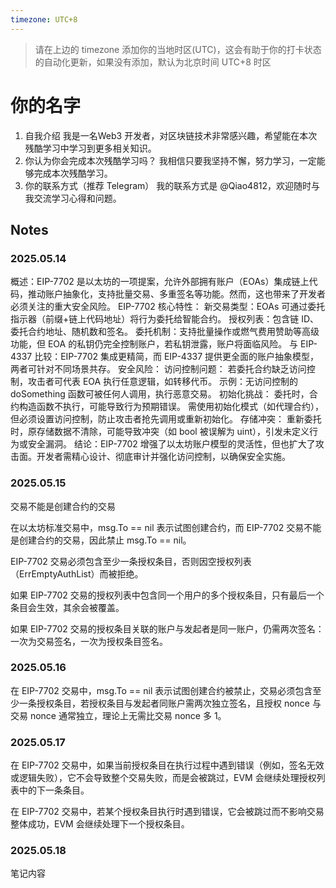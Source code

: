 ```yaml
---
timezone: UTC+8
---
```


> 请在上边的 timezone 添加你的当地时区(UTC)，这会有助于你的打卡状态的自动化更新，如果没有添加，默认为北京时间 UTC+8 时区

# 你的名字

1. 自我介绍
   我是一名Web3 开发者，对区块链技术非常感兴趣，希望能在本次残酷学习中学习到更多相关知识。
2. 你认为你会完成本次残酷学习吗？
   我相信只要我坚持不懈，努力学习，一定能够完成本次残酷学习。
3. 你的联系方式（推荐 Telegram）
   我的联系方式是 @Qiao4812，欢迎随时与我交流学习心得和问题。

## Notes

<!-- Content_START -->

### 2025.05.14

概述：EIP-7702 是以太坊的一项提案，允许外部拥有账户（EOAs）集成链上代码，推动账户抽象化，支持批量交易、多重签名等功能。然而，这也带来了开发者必须关注的重大安全风险。
EIP-7702 核心特性：
新交易类型：EOAs 可通过委托指示器（前缀+链上代码地址）将行为委托给智能合约。
授权列表：包含链 ID、委托合约地址、随机数和签名。
委托机制：支持批量操作或燃气费用赞助等高级功能，但 EOA 的私钥仍完全控制账户，若私钥泄露，账户将面临风险。
与 EIP-4337 比较：EIP-7702 集成更精简，而 EIP-4337 提供更全面的账户抽象模型，两者可针对不同场景共存。
安全风险：
访问控制问题：
若委托合约缺乏访问控制，攻击者可代表 EOA 执行任意逻辑，如转移代币。
示例：无访问控制的 doSomething 函数可被任何人调用，执行恶意交易。
初始化挑战：
委托时，合约构造函数不执行，可能导致行为预期错误。
需使用初始化模式（如代理合约），但必须设置访问控制，防止攻击者抢先调用或重新初始化。
存储冲突：
重新委托时，原存储数据不清除，可能导致冲突（如 bool 被误解为 uint），引发未定义行为或安全漏洞。
结论：EIP-7702 增强了以太坊账户模型的灵活性，但也扩大了攻击面。开发者需精心设计、彻底审计并强化访问控制，以确保安全实施。

### 2025.05.15

交易不能是创建合约的交易

在以太坊标准交易中，msg.To == nil 表示试图创建合约，而 EIP-7702 交易不能是创建合约的交易，因此禁止 msg.To == nil。

EIP-7702 交易必须包含至少一条授权条目，否则因空授权列表（ErrEmptyAuthList）而被拒绝。

如果 EIP-7702 交易的授权列表中包含同一个用户的多个授权条目，只有最后一个条目会生效，其余会被覆盖。

如果 EIP-7702 交易的授权条目关联的账户与发起者是同一账户，仍需两次签名：一次为交易签名，一次为授权条目签名。

### 2025.05.16

在 EIP-7702 交易中，msg.To == nil 表示试图创建合约被禁止，交易必须包含至少一条授权条目，若授权条目与发起者同账户需两次独立签名，且授权 nonce 与交易 nonce 通常独立，理论上无需比交易 nonce 多 1。

### 2025.05.17

在 EIP-7702 交易中，如果当前授权条目在执行过程中遇到错误（例如，签名无效或逻辑失败），它不会导致整个交易失败，而是会被跳过，EVM 会继续处理授权列表中的下一条条目。

在 EIP-7702 交易中，若某个授权条目执行时遇到错误，它会被跳过而不影响交易整体成功，EVM 会继续处理下一个授权条目。

### 2025.05.18

笔记内容

<!-- Content_END -->
